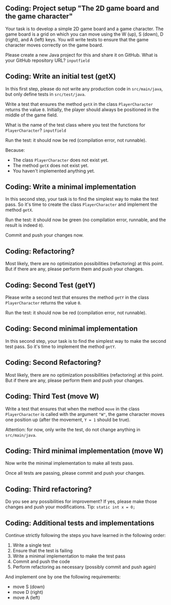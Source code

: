 
## Coding: Project setup "The 2D game board and the game character"

Your task is to develop a simple 2D game board and a game character. The game board is a grid on which you can move using the W (up), S (down), D (right), and A (left) keys. You will write tests to ensure that the game character moves correctly on the game board.

Please create a new Java project for this and share it on GitHub. What is your GitHub repository URL?  `inputfield`

## [](https://github.com/neuefische/hh-java-24-1-handouts/blob/main/1-Java/07-TDD/challenges.md#coding-write-an-initial-test-getx)Coding: Write an initial test (getX)

In this first step, please do not write any production code in  `src/main/java`, but only define tests in  `src/test/java`.

Write a test that ensures the method  `getX`  in the class  `PlayerCharacter`  returns the value  `0`. Initially, the player should always be positioned in the middle of the game field.

What is the name of the test class where you test the functions for  `PlayerCharacter`?  `inputfield`

Run the test: it should now be red (compilation error, not runnable).

Because:

-   The class  `PlayerCharacter`  does not exist yet.
-   The method  `getX`  does not exist yet.
-   You haven't implemented anything yet.

## [](https://github.com/neuefische/hh-java-24-1-handouts/blob/main/1-Java/07-TDD/challenges.md#coding-write-a-minimal-implementation)Coding: Write a minimal implementation

In this second step, your task is to find the simplest way to make the test pass. So it's time to create the class  `PlayerCharacter`  and implement the method  `getX`.

Run the test: it should now be green (no compilation error, runnable, and the result is indeed  `0`).

Commit and push your changes now.

## [](https://github.com/neuefische/hh-java-24-1-handouts/blob/main/1-Java/07-TDD/challenges.md#coding-refactoring)Coding: Refactoring?

Most likely, there are no optimization possibilities (refactoring) at this point. But if there are any, please perform them and push your changes.

## [](https://github.com/neuefische/hh-java-24-1-handouts/blob/main/1-Java/07-TDD/challenges.md#coding-second-test-gety)Coding: Second Test (getY)

Please write a second test that ensures the method  `getY`  in the class  `PlayerCharacter`  returns the value  `0`.

Run the test: it should now be red (compilation error, not runnable).

## [](https://github.com/neuefische/hh-java-24-1-handouts/blob/main/1-Java/07-TDD/challenges.md#coding-second-minimal-implementation)Coding: Second minimal implementation

In this second step, your task is to find the simplest way to make the second test pass. So it's time to implement the method  `getY`.

## [](https://github.com/neuefische/hh-java-24-1-handouts/blob/main/1-Java/07-TDD/challenges.md#coding-second-refactoring)Coding: Second Refactoring?

Most likely, there are no optimization possibilities (refactoring) at this point. But if there are any, please perform them and push your changes.

## [](https://github.com/neuefische/hh-java-24-1-handouts/blob/main/1-Java/07-TDD/challenges.md#coding-third-test-move-w)Coding: Third Test (move W)

Write a test that ensures that when the method  `move`  in the class  `PlayerCharacter`  is called with the argument  `"W"`, the game character moves one position up (after the movement,  `Y = 1`  should be true).

Attention: for now, only write the test, do not change anything in  `src/main/java`.

## [](https://github.com/neuefische/hh-java-24-1-handouts/blob/main/1-Java/07-TDD/challenges.md#coding-third-minimal-implementation-move-w)Coding: Third minimal implementation (move W)

Now write the minimal implementation to make all tests pass.

Once all tests are passing, please commit and push your changes.

## [](https://github.com/neuefische/hh-java-24-1-handouts/blob/main/1-Java/07-TDD/challenges.md#coding-third-refactoring)Coding: Third refactoring?

Do you see any possibilities for improvement? If yes, please make those changes and push your modifications. Tip:  `static int x = 0;`

## [](https://github.com/neuefische/hh-java-24-1-handouts/blob/main/1-Java/07-TDD/challenges.md#coding-additional-tests-and-implementations)Coding: Additional tests and implementations

Continue strictly following the steps you have learned in the following order:

1.  Write a single test
2.  Ensure that the test is failing
3.  Write a minimal implementation to make the test pass
4.  Commit and push the code
5.  Perform refactoring as necessary (possibly commit and push again)

And implement one by one the following requirements:

-   move S (down)
-   move D (right)
-   move A (left)